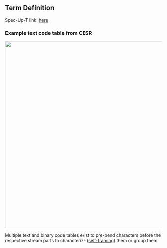 ## Term Definition

Spec-Up-T link: <a href='https://weboftrust.github.io/WOT-terms/docs/glossary/code-table'>here</a>

### Example text code table from CESR
<img src="https://hackmd.io/_uploads/H1LHEQDfj.png" width="600" />


Multiple text and binary code tables exist to pre-pend characters before the respective stream parts to characterize ([self-framing](self-framing)) them or group them.